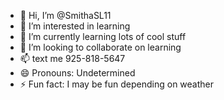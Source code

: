- 👋 Hi, I’m @SmithaSL11
- 👀 I’m interested in learning
- 🌱 I’m currently learning lots of cool stuff
- 💞️ I’m looking to collaborate on learning
- 📫 text me 925-818-5647
- 😄 Pronouns: Undetermined
- ⚡ Fun fact: I may be fun depending on weather

<!---
SmithaSL11/SmithaSL11 is a ✨ special ✨ repository because its `README.md` (this file) appears on your GitHub profile.
You can click the Preview link to take a look at your changes.
--->
